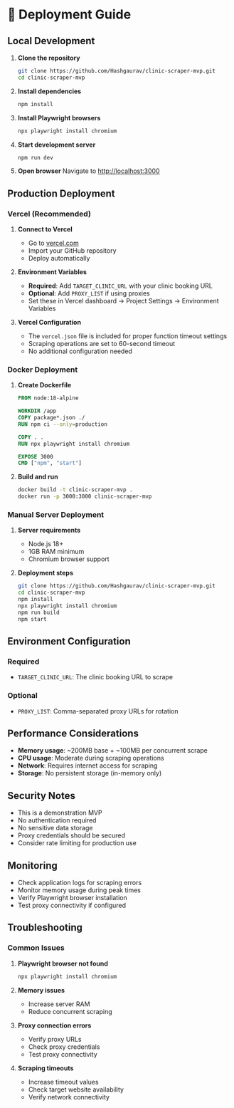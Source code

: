 # 🚀 Deployment Guide

## Local Development

1. **Clone the repository**
   ```bash
   git clone https://github.com/Hashgaurav/clinic-scraper-mvp.git
   cd clinic-scraper-mvp
   ```

2. **Install dependencies**
   ```bash
   npm install
   ```

3. **Install Playwright browsers**
   ```bash
   npx playwright install chromium
   ```

4. **Start development server**
   ```bash
   npm run dev
   ```

5. **Open browser**
   Navigate to [http://localhost:3000](http://localhost:3000)

## Production Deployment

### Vercel (Recommended)

1. **Connect to Vercel**
   - Go to [vercel.com](https://vercel.com)
   - Import your GitHub repository
   - Deploy automatically

2. **Environment Variables**
   - **Required**: Add `TARGET_CLINIC_URL` with your clinic booking URL
   - **Optional**: Add `PROXY_LIST` if using proxies
   - Set these in Vercel dashboard → Project Settings → Environment Variables

3. **Vercel Configuration**
   - The `vercel.json` file is included for proper function timeout settings
   - Scraping operations are set to 60-second timeout
   - No additional configuration needed

### Docker Deployment

1. **Create Dockerfile**
   ```dockerfile
   FROM node:18-alpine
   
   WORKDIR /app
   COPY package*.json ./
   RUN npm ci --only=production
   
   COPY . .
   RUN npx playwright install chromium
   
   EXPOSE 3000
   CMD ["npm", "start"]
   ```

2. **Build and run**
   ```bash
   docker build -t clinic-scraper-mvp .
   docker run -p 3000:3000 clinic-scraper-mvp
   ```

### Manual Server Deployment

1. **Server requirements**
   - Node.js 18+
   - 1GB RAM minimum
   - Chromium browser support

2. **Deployment steps**
   ```bash
   git clone https://github.com/Hashgaurav/clinic-scraper-mvp.git
   cd clinic-scraper-mvp
   npm install
   npx playwright install chromium
   npm run build
   npm start
   ```

## Environment Configuration

### Required
- `TARGET_CLINIC_URL`: The clinic booking URL to scrape

### Optional
- `PROXY_LIST`: Comma-separated proxy URLs for rotation

## Performance Considerations

- **Memory usage**: ~200MB base + ~100MB per concurrent scrape
- **CPU usage**: Moderate during scraping operations
- **Network**: Requires internet access for scraping
- **Storage**: No persistent storage (in-memory only)

## Security Notes

- This is a demonstration MVP
- No authentication required
- No sensitive data storage
- Proxy credentials should be secured
- Consider rate limiting for production use

## Monitoring

- Check application logs for scraping errors
- Monitor memory usage during peak times
- Verify Playwright browser installation
- Test proxy connectivity if configured

## Troubleshooting

### Common Issues

1. **Playwright browser not found**
   ```bash
   npx playwright install chromium
   ```

2. **Memory issues**
   - Increase server RAM
   - Reduce concurrent scraping

3. **Proxy connection errors**
   - Verify proxy URLs
   - Check proxy credentials
   - Test proxy connectivity

4. **Scraping timeouts**
   - Increase timeout values
   - Check target website availability
   - Verify network connectivity
